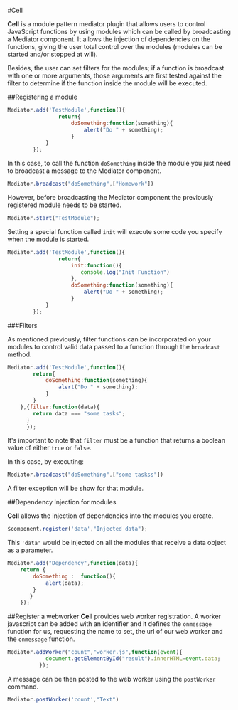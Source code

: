 #Cell


**Cell** is a module pattern mediator plugin that allows users to control JavaScript
functions by using modules which can be called by broadcasting a Mediator component. It allows the injection of dependencies on the functions, giving the user total control over
the modules (modules can be started and/or stopped at will).

Besides, the user can set filters for the modules; if a function is broadcast with one or more
arguments, those arguments are first tested against the filter to determine if the function 
inside the module will be executed.

##Registering a module

```javascript
Mediator.add('TestModule',function(){
				return{
					doSomething:function(something){
						alert("Do " + something);
					}
			}
		});
```

In this case, to call the function `doSomething` inside the module you just need to broadcast a message to the
Mediator component.

```javascript
Mediator.broadcast("doSomething",["Homework"])
```

However, before broadcasting the Mediator component the previously registered module needs to be started.

```javascript
Mediator.start("TestModule");
```

Setting a special function called `init` will execute some code you specify when the module is started.

```javascript
Mediator.add('TestModule',function(){
				return{
					init:function(){
					   console.log("Init Function")
					},
					doSomething:function(something){
						alert("Do " + something);
					}
			}
		});
```

###Filters

As mentioned previously, filter functions can be incorporated on your modules to control valid data
passed to a function through the `broadcast` method.


```javascript
Mediator.add('TestModule',function(){
		return{
			doSomething:function(something){
				alert("Do " + something);
			}
		}
	},{filter:function(data){
		return data === "some tasks";
	  }
      });
```

It's important to note that `filter` must be a function that returns a boolean value of either `true` or `false`.

In this case, by executing:

```javascript
Mediator.broadcast("doSomething",["some taskss"])
```

A filter exception will be show for that module.


##Dependency Injection for modules

**Cell** allows the injection of dependencies into the modules you create.

```javascript
$component.register('data',"Injected data");
```

This `'data'` would be injected on all the modules that receive a data object as a parameter.

```javascript
Mediator.add("Dependency",function(data){
	return {
		doSomething :  function(){
			alert(data);
		}
	   }
	});
```

##Register a webworker
**Cell** provides web worker registration. A worker javascript can be added with an identifier
and it defines the `onmessage` function for us, requesting the name to set, the url of our web
worker and the `onmessage` function.

```javascript
Mediator.addWorker("count","worker.js",function(event){
			document.getElementById("result").innerHTML=event.data;
		  });
```


A message can be then posted to the web worker using the `postWorker` command.

```javascript
Mediator.postWorker('count',"Text")
```
